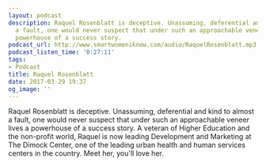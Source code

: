 ```yaml
---
layout: podcast
description: Raquel Rosenblatt is deceptive. Unassuming, deferential and kind to almost
  a fault, one would never suspect that under such an approachable veneer lives a
  powerhouse of a success story.
podcast_url: http://www.smartwomeniknow.com/audio/RaquelRosenblatt.mp3
podcast_listen_time: '0:27:11'
tags:
- Podcast
title: Raquel Rosenblatt
date: 2017-03-29 19:37
og_image: ''
---
```



Raquel Rosenblatt is deceptive. Unassuming, deferential and kind to almost a fault, one would never suspect that under such an approachable veneer lives a powerhouse of a success story.  A veteran of Higher Education and the non-profit world, Raquel is now leading Development and Marketing at The Dimock Center, one of the leading urban health and human services centers in the country. Meet her, you'll love her.